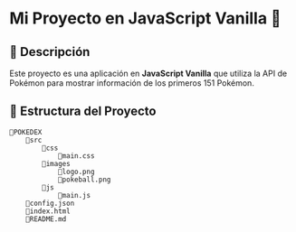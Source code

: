 # Mi Proyecto en JavaScript Vanilla 🚀

## 📌 Descripción
Este proyecto es una aplicación en **JavaScript Vanilla** que utiliza la API de Pokémon para mostrar información de los primeros 151 Pokémon.

## 📂 Estructura del Proyecto

    📁POKEDEX
        📁src
            📁css
                📜main.css
            📁images
                📜logo.png
                📜pokeball.png
            📁js
                📜main.js
        📜config.json
        📜index.html
        📜README.md
        

